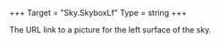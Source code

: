 +++
Target = "Sky.SkyboxLf"
Type = string
+++

The URL link to a picture for the left surface of the sky.